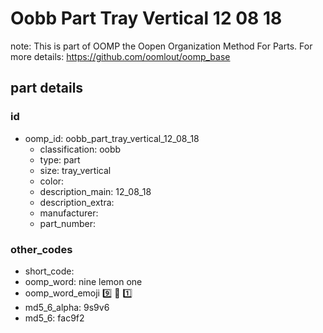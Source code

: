 # Oobb Part Tray Vertical 12 08 18  

note: This is part of OOMP the Oopen Organization Method For Parts. For more details: https://github.com/oomlout/oomp_base

##  part details





### id
* oomp_id: oobb_part_tray_vertical_12_08_18
  * classification: oobb
  * type: part
  * size: tray_vertical
  * color: 
  * description_main: 12_08_18
  * description_extra: 
  * manufacturer: 
  * part_number: 

### other_codes
* short_code: 
* oomp_word: nine lemon one
* oomp_word_emoji :nine: :lemon: :one:
* md5_6_alpha: 9s9v6
* md5_6: fac9f2
